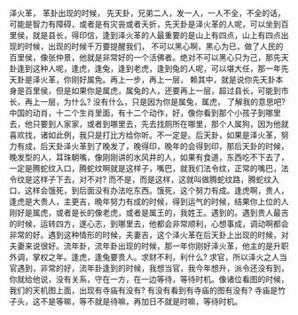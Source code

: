 泽火革， 革卦出现的时候， 先天卦，兄弟二人，发一人，一人不全，不全的话，可能是智力有障碍，或者是有灾丧或者夭折，先天卦是泽火革的人呢，可以坐到百里侯，就是县长，得印信，逢到泽火革的人最重要的是山上有四点，山上有四点出现的时候，出现的时候千万要提醒我们， 不可以黑心啊，黑心为已，做了人民的百里侯，像张仲景，他就是非常好的一个活佛者。绝对不可以黑心只为己，那先天卦逢到这种人呢，逢虎，逢兔，逢到老虎，逢到兔的人呢，可以堪大任，那一年先天卦是泽火革，你刚好属免。再上一步，再上一层， 赖其中，就是说你先天卦本身是百里侯，但是如果你是属虎，属兔的人，还要再上一层，超过县长，可能到市长，再上一层，为什么? 没有什么，只是因为你是属兔，属虎， 了解我的意思吧? 中国的动肖，十二个生肖里面，有十二个动作，好，像你看到那个小孩子到哪里去，他只要到人家家，或者到哪里去，先去找厕所在哪里，那个人属狗，因为他就喜欢找，诸如此例，我只是打比方给你听。不一定是。后天卦，如果是泽火革，努力有成，后天卦泽火革到了晚发了，晚得印，晚年的会得到印，那后天卦的时候，晚发型的人，耳珠朝嘴，像刚刚讲的水风井的人，如果有食道，东西吃不下去了，一定是腾蛇纹入口，腾蛇纹啊就是这样子，嘴巴，就我们法令纹，正常的嘴巴，法令纹是这样子下去，对不对? 而不是，而是这样，这就叫做腾蛇纹路，腾蛇纹入口，这样会饿死，到后面没有办法吃东西。饿死，这个努力有成。逢虎啊，贵人，逢虎是大贵人，主更吉，晚年努力有成的时候，得到运气的时候，结果你上位的人刚好是属虎，或者是长的像老虎，或者是属王的，我姓王。遇到的。遇到贵人最吉的时候，运转四方，遂心志，到哪里去，他都会非常顺利，心想事成，调动啊都会非常的好。遇到这种情形的时候，夫妻吉，这个泽火革在后天卦上出现的时候，对夫妻来说很好。流年卦，流年卦出现的时候，那一年你刚好泽火革，他主的是升职外调，掌权之年。逢虎，逢兔要贵人。求财不利，利什么? 求官，所以泽火之人当官遇到，非常的好，流年卦逢到的时候，我想当官，我今年想升，派令还没有到，你就给他说，没有关系，守在一方，在一边等待，等待时机。像诸位看图的时候，我们的天机图上面，出现有寺庙有没有? 有没有看到有寺庙的图有没有? 寺庙是竹子头，这不是等嘛，等不就是待嘛，再加日不就是时嘛，等待时机。